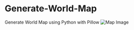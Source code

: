 # Generate-World-Map
Generate World Map using Python with Pillow
![Map Image](https://github.com/Preselany/Generate-World-Map/blob/main/map.png)
